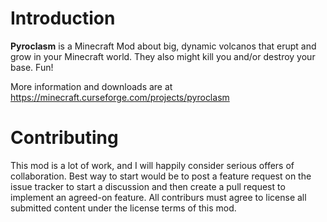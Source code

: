 # Introduction

**Pyroclasm** is a Minecraft Mod about big, dynamic volcanos that erupt and grow in your Minecraft world.  They also might kill you and/or destroy your base.  Fun! 


More information and downloads are at https://minecraft.curseforge.com/projects/pyroclasm 

# Contributing
This mod is a lot of work, and I will happily consider serious offers of collaboration.  Best way to start would be to post a feature request on the issue tracker to start a discussion and then create a pull request to implement an agreed-on feature. All contriburs must agree to license all submitted content under the license terms of this mod.






